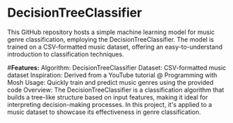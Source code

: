 # DecisionTreeClassifier
This GitHub repository hosts a simple machine learning model for music genre classification, employing the DecisionTreeClassifier. The model is trained on a CSV-formatted music dataset, offering an easy-to-understand introduction to classification techniques.

#**Features:**
Algorithm: DecisionTreeClassifier
Dataset: CSV-formatted music dataset
Inspiration: Derived from a YouTube tutorial @ Programming with Mosh 
Usage: Quickly train and predict music genres using the provided code
Overview:
The DecisionTreeClassifier is a classification algorithm that builds a tree-like structure based on input features, making it ideal for interpreting decision-making processes. In this project, it's applied to a music dataset to showcase its effectiveness in genre classification.

